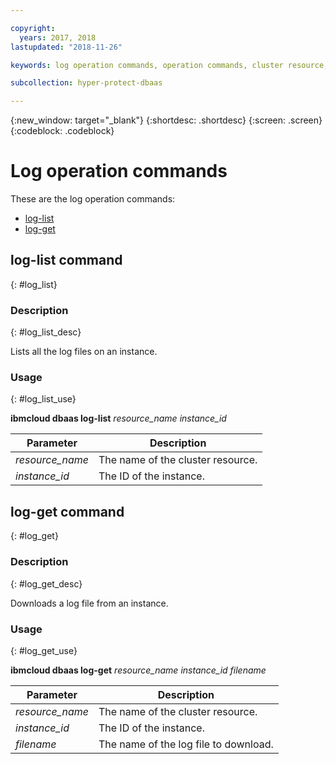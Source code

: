 ```yaml
---

copyright:
  years: 2017, 2018
lastupdated: "2018-11-26"

keywords: log operation commands, operation commands, cluster resource, log file

subcollection: hyper-protect-dbaas

---
```


{:new_window: target="_blank"}
{:shortdesc: .shortdesc}
{:screen: .screen}
{:codeblock: .codeblock}


# Log operation commands

These are the log operation commands:

- [log-list](#log_list)
- [log-get](#log_get)

## log-list command
{: #log_list}

### Description
{: #log_list_desc}

Lists all the log files on an instance.

### Usage
{: #log_list_use}

**ibmcloud dbaas log-list** *resource_name* *instance_id*

| Parameter        |  Description                  |
| ---------------- |  ---------------------------- |
| *resource_name*     |  The name of the cluster resource.        |
| *instance_id* | The ID of the instance. |


## log-get command
{: #log_get}

### Description
{: #log_get_desc}

Downloads a log file from an instance.

### Usage
{: #log_get_use}

**ibmcloud dbaas log-get** *resource_name* *instance_id* *filename*

| Parameter        |  Description                  |
| ---------------- |  ---------------------------- |
| *resource_name*    |  The name of the cluster resource.      |
| *instance_id*    |  The ID of the instance.      |
| *filename*    |  The name of the log file to download.      |

